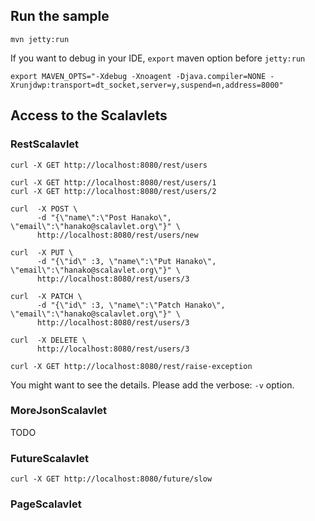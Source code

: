 
## Run the sample

    mvn jetty:run

If you want to debug in your IDE, `export` maven option before `jetty:run`

    export MAVEN_OPTS="-Xdebug -Xnoagent -Djava.compiler=NONE -Xrunjdwp:transport=dt_socket,server=y,suspend=n,address=8000"


## Access to the Scalavlets

### RestScalavlet

    curl -X GET http://localhost:8080/rest/users

    curl -X GET http://localhost:8080/rest/users/1
    curl -X GET http://localhost:8080/rest/users/2

    curl  -X POST \
          -d "{\"name\":\"Post Hanako\", \"email\":\"hanako@scalavlet.org\"}" \
          http://localhost:8080/rest/users/new

    curl  -X PUT \
          -d "{\"id\" :3, \"name\":\"Put Hanako\", \"email\":\"hanako@scalavlet.org\"}" \
          http://localhost:8080/rest/users/3

    curl  -X PATCH \
          -d "{\"id\" :3, \"name\":\"Patch Hanako\", \"email\":\"hanako@scalavlet.org\"}" \
          http://localhost:8080/rest/users/3

    curl  -X DELETE \
          http://localhost:8080/rest/users/3

    curl -X GET http://localhost:8080/rest/raise-exception

You might want to see the details. Please add the verbose: `-v` option.

### MoreJsonScalavlet

TODO

### FutureScalavlet

    curl -X GET http://localhost:8080/future/slow

### PageScalavlet
